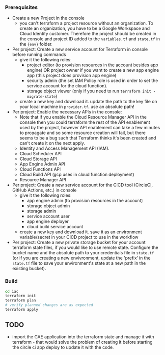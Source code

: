 ### Prerequisites
- Create a new Project in the console 
  - you can't terraform a project resource without an organization. To create an organization, you have to be a Google Workspace and Cloud Identity customer. Therefore the project should be created in the console and project ID added to the `variables.tf` and `state.tf` in the `{env}` folder. 
- Per project: Create a new service account for Terraform in console before running commands
  - give it the following roles:
    - project editor (to provision resources in the account besides app engine) OR project owner if you want to create a new app engine app (this project does provision app engine)
    - security admin (the set IAM Policy role is used in order to set the service account for the cloud function). 
    - storage object viewer (only if you need to run `terraform init -migrate-state`)
  - create a new key and download it. update the path to the key file on your local machine in `provider.tf`. use an absolute path!
- Per project: Enable the necessary APIs in the console:
  - Note that if you enable the Cloud Resource Manager API in the console then you could terraform the rest of the API enablement used by the project, however API enablement can take a few minutes to propagate and so some resource creation will fail, but there seems to be a bug such that Terraform thinks it's been created and can't create it on the next apply. 
  - Identity and Access Management API (IAM). 
  - Cloud Scheduler API
  - Cloud Storage API
  - App Engine Admin API
  - Cloud Functions API
  - Cloud Build API (gcp uses in cloud function deployment)
  - Resource Manager API
- Per project: Create a new service account for the CICD tool (CircleCI, GitHub Actions, etc.) in console 
  - give it the following roles:
    - app engine admin  (to provision resources in the account)
    - storage object admin 
    - storage admin 
    - service account user 
    - app engine deployer 
    - cloud build service account 
  - create a new key and download it. save it as an environment variable/secret in your CICD project to use in the workflow
- Per project: Create a new private storage bucket for your account terraform state files, if you would like to use remote state. Configure the bucket name and the absolute path to your credentials file in `state.tf` (or if you are creating a new envivronment, update the 'prefix' in the `state.tf` file to save your environment's state at a new path in the existing bucket). 

### Build 
```bash
cd iac
terraform init
terraform plan
# verify planned changes are as expected
terraform apply
```


## TODO 
- import the GAE application into the terraform state and manage it with terraform - that would solve the problem of creating it before starting the circle ci app deploy to update it with the code. 
